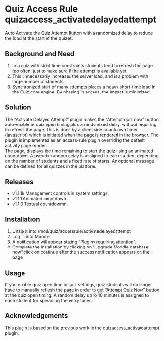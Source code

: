 # Quiz Access Rule quizaccess_activatedelayedattempt
Auto Activate the Quiz Attempt Button with a randomized delay to reduce the load at the start of the quizes.

## Background and Need

1) In a quiz with strict time constraints students tend to refresh the page too often, just to make sure if the attempt is available yet.
2) This unnecessarily increases the server load, and is a problem with large number of students.
3) Synchronized start of many attempts places a heavy short-time load in the Quiz core engine. By phasing in access, the impact is minimized.

## Solution

The “Activate Delayed Attempt” plugin makes the “Attempt quiz now” button auto-enable at quiz open timing plus a randomized delay, without requiring to refresh the page.
This is done by a client side countdown timer (javascript) which is initiated when the page is rendered in the browser. 
The plugin is implemented as an access-rule plugin overriding the default activity page render.  
The page, displays the time remaining to start the quiz using an animated countdown. 
A pseudo-random delay is assigned to each student depending on the number of students and a fixed rate of starts.
An optional message can be defined for all quizzes in the platform.

## Releases

- v1.1.1b Management controls in system settings.
- v1.1.1 Animated countdown.
- v1.1.0 Textual countdowmn.

## Installation

1) Unzip it into /mod/quiz/accessrule/activatedelayedattempt
2) Log in into Moodle
3) A notification will appear stating “Plugins requiring attention”.
4) Complete the installation by clicking on “Upgrade Moodle database now”,click on continue after the success 
notification appears on the page.

## Usage

If you enable quiz open time in quiz settings, quiz students will no longer have to manually refresh the 
page in order to get “Attempt Quiz Now” button at the quiz open timing.
A random delay up to 10 minutes is assigned to each student for spreading the entry times.

## Acknowledgements

This plugin is based on the previous work in the quizaccess_activateattempt plugin.